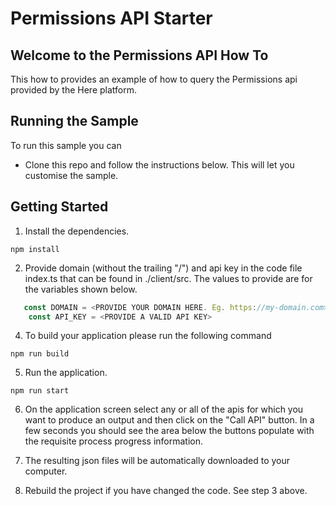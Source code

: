 
# Permissions API Starter

## Welcome to the Permissions API How To

This how to provides an example of how to query the Permissions api provided by the Here platform.

## Running the Sample

To run this sample you can

- Clone this repo and follow the instructions below. This will let you customise the sample.

## Getting Started

1. Install the dependencies.

```shell
npm install
```

2. Provide domain (without the trailing "/") and api key in the code file index.ts that can be found in ./client/src. The values to provide are for the variables shown below.
```js
   const DOMAIN = <PROVIDE YOUR DOMAIN HERE. Eg. https://my-domain.com>
    const API_KEY = <PROVIDE A VALID API KEY>
```

4. To build your application please run the following command

```shell
npm run build
```
5. Run the application.

```shell
npm run start
```

6. On the application screen select any or all of the apis for which you want to produce an output and then click on the "Call API" button. In a few seconds you should see the area below the buttons populate with the requisite process progress information.

7. The resulting json files will be automatically downloaded to your computer.

8. Rebuild the project if you have changed the code. See step 3 above.
